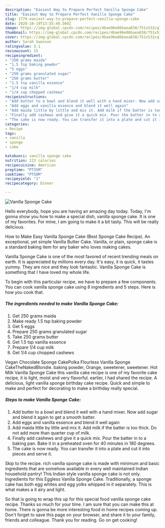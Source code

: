 ```yaml
---
description: "Easiest Way to Prepare Perfect Vanilla Sponge Cake"
title: "Easiest Way to Prepare Perfect Vanilla Sponge Cake"
slug: 1779-easiest-way-to-prepare-perfect-vanilla-sponge-cake
date: 2020-10-19T13:55:49.566Z
image: https://img-global.cpcdn.com/recipes/4bae96e86baea838/751x532cq70/vanilla-sponge-cake-recipe-main-photo.jpg
thumbnail: https://img-global.cpcdn.com/recipes/4bae96e86baea838/751x532cq70/vanilla-sponge-cake-recipe-main-photo.jpg
cover: https://img-global.cpcdn.com/recipes/4bae96e86baea838/751x532cq70/vanilla-sponge-cake-recipe-main-photo.jpg
author: Sarah Swanson
ratingvalue: 3.1
reviewcount: 15
recipeingredient:
- "250 grams maida"
- "1.5 tsp baking powder"
- "5 eggs"
- "250 grams granulated sugar"
- "250 grams butter"
- "1.5 tsp vanilla essence"
- "1/4 cup milk"
- "1/4 cup chopped cashews"
recipeinstructions:
- "Add butter to a bowl and blend it well with a hand mixer. Now add sugar and blend it again to get a smooth batter."
- "Add eggs and vanilla essence and blend it well again"
- "Add maida little by little and mix it. Add milk if the batter is too thick. Do not add more than quarter cup of milk."
- "Finally add cashews and give it a quick mix. Pour the batter in to a baking pan. Bake it in a preheated oven for 40 minutes in 180 degrees."
- "The cake is now ready. You can transfer it into a plate and cut it into pieces and serve it."
categories:
- Recipe
tags:
- vanilla
- sponge
- cake

katakunci: vanilla sponge cake 
nutrition: 123 calories
recipecuisine: American
preptime: "PT35M"
cooktime: "PT58M"
recipeyield: "1"
recipecategory: Dinner

---
```



![Vanilla Sponge Cake](https://img-global.cpcdn.com/recipes/4bae96e86baea838/751x532cq70/vanilla-sponge-cake-recipe-main-photo.jpg)

Hello everybody, hope you are having an amazing day today. Today, I'm gonna show you how to make a special dish, vanilla sponge cake. It is one of my favorites. For mine, I am going to make it a bit tasty. This will be really delicious.

How to Make Easy Vanilla Sponge Cake (Best Sponge Cake Recipe). An exceptional, yet simple Vanilla Butter Cake. Vanilla, or plain, sponge cake is a standard baking item for any baker who loves making cakes.

Vanilla Sponge Cake is one of the most favored of recent trending meals on earth. It is appreciated by millions every day. It's easy, it is quick, it tastes yummy. They are nice and they look fantastic. Vanilla Sponge Cake is something that I have loved my whole life.


To begin with this particular recipe, we have to prepare a few components. You can cook vanilla sponge cake using 8 ingredients and 5 steps. Here is how you cook that.

<!--inarticleads1-->

##### The ingredients needed to make Vanilla Sponge Cake:

1. Get 250 grams maida
1. Make ready 1.5 tsp baking powder
1. Get 5 eggs
1. Prepare 250 grams granulated sugar
1. Take 250 grams butter
1. Get 1.5 tsp vanilla essence
1. Prepare 1/4 cup milk
1. Get 1/4 cup chopped cashews


Vegan Chocolate Sponge CakePolka Flourless Vanilla Sponge CakeTheNakedBlondie. baking powder, Orange, sweetener, sweetener. Hot Milk Vanilla Sponge Cake this vanilla cake recipe is one of my favorite cake recipe, it is light, moist and very flavorful. earlier, I had shared the recipe. A delicious, light vanilla sponge birthday cake recipe. Quick and simple to make and perfect for decorating to make a birthday really special. 

<!--inarticleads2-->

##### Steps to make Vanilla Sponge Cake:

1. Add butter to a bowl and blend it well with a hand mixer. Now add sugar and blend it again to get a smooth batter.
1. Add eggs and vanilla essence and blend it well again
1. Add maida little by little and mix it. Add milk if the batter is too thick. Do not add more than quarter cup of milk.
1. Finally add cashews and give it a quick mix. Pour the batter in to a baking pan. Bake it in a preheated oven for 40 minutes in 180 degrees.
1. The cake is now ready. You can transfer it into a plate and cut it into pieces and serve it.


Skip to the recipe. rich vanilla sponge cake is made with minimum and basic ingredients that are somehow available in every well maintained Indian household pantry! This Indian style vanilla sponge cake is not only. Ingredients for this Eggless Vanilla Sponge Cake. Traditionally, a sponge cake has both egg whites and egg yolks whipped in it separately. This is what makes a it airy and light. 

So that is going to wrap this up for this special food vanilla sponge cake recipe. Thanks so much for your time. I am sure that you can make this at home. There is gonna be more interesting food in home recipes coming up. Don't forget to save this page on your browser, and share it to your family, friends and colleague. Thank you for reading. Go on get cooking!
